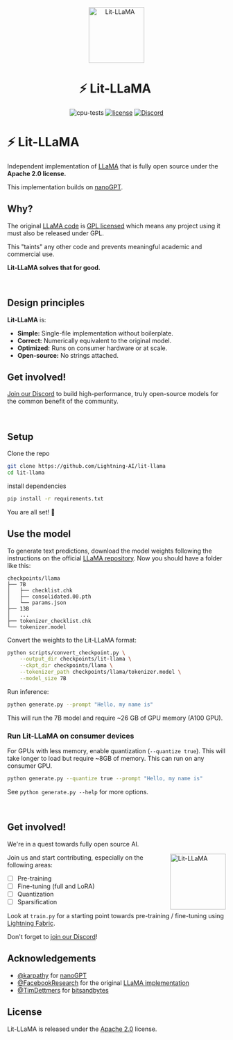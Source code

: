 <div align="center">
<img src="https://pl-public-data.s3.amazonaws.com/assets_lightning/Lit_LLaMA_Badge3x.png" alt="Lit-LLaMA" width="128"/>

# ⚡ Lit-LLaMA ️

<!--
<p align="center">
  <a href="https://www.lightning.ai/">Lightning.ai</a> •
  <a href="https://lightning.ai/docs/pytorch/stable/">PyTorch Lightning</a> •
  <a href="https://lightning.ai/docs/fabric/stable/">Fabric</a>
</p>
-->

![cpu-tests](https://github.com/lightning-AI/lit-llama/actions/workflows/cpu-tests.yml/badge.svg) [![license](https://img.shields.io/badge/License-Apache%202.0-blue.svg)](https://github.com/Lightning-AI/lit-llama/blob/master/LICENSE) [![Discord](https://img.shields.io/discord/1077906959069626439?style=plastic)](https://discord.gg/VptPCZkGNa)

</div>

# ⚡ Lit-LLaMA ️
Independent implementation of [LLaMA](<https://github.com/facebookresearch/llama>) that is fully open source under the **Apache 2.0 license.**

This implementation builds on [nanoGPT](<https://github.com/karpathy/nanoGPT>).

## Why?
The original [LLaMA code](https://github.com/facebookresearch/llama) is [GPL licensed](https://github.com/facebookresearch/llama/blob/main/LICENSE) which means any project using it must also be released under GPL.

This "taints" any other code and prevents meaningful academic and commercial use.

**Lit-LLaMA solves that for good.**

&nbsp;

## Design principles
**Lit-LLaMA** is:

- **Simple:** Single-file implementation without boilerplate.
- **Correct:** Numerically equivalent to the original model.
- **Optimized:** Runs on consumer hardware or at scale.
- **Open-source:** No strings attached.

## Get involved!
[Join our Discord](https://discord.gg/VptPCZkGNa) to build high-performance, truly open-source models for the common benefit of the community.

&nbsp;

## Setup

Clone the repo

```bash
git clone https://github.com/Lightning-AI/lit-llama
cd lit-llama
```

install dependencies

```bash
pip install -r requirements.txt
```

You are all set! 🎉

## Use the model

To generate text predictions, download the model weights following the instructions on the official [LLaMA repository](https://github.com/facebookresearch/llama). Now you should have a folder like this:

```text
checkpoints/llama
├── 7B
│   ├── checklist.chk
│   ├── consolidated.00.pth
│   └── params.json
├── 13B
│   ...
├── tokenizer_checklist.chk
└── tokenizer.model
```

Convert the weights to the Lit-LLaMA format:

```bash
python scripts/convert_checkpoint.py \
    --output_dir checkpoints/lit-llama \
    --ckpt_dir checkpoints/llama \
    --tokenizer_path checkpoints/llama/tokenizer.model \
    --model_size 7B
```

Run inference:

```bash
python generate.py --prompt "Hello, my name is"
```

This will run the 7B model and require ~26 GB of GPU memory (A100 GPU).

### Run Lit-LLaMA on consumer devices

For GPUs with less memory, enable quantization (`--quantize true`). This will take longer to load but require ~8GB of memory.
This can run on any consumer GPU.

```bash
python generate.py --quantize true --prompt "Hello, my name is"
```

See `python generate.py --help` for more options.

&nbsp;

## Get involved!

We're in a quest towards fully open source AI.

<img align="right" src="https://pl-public-data.s3.amazonaws.com/assets_lightning/Lit_LLaMA_Illustration3x.png" alt="Lit-LLaMA" width="128"/>

Join us and start contributing, especially on the following areas:

- [ ] Pre-training
- [ ] Fine-tuning (full and LoRA)
- [ ] Quantization
- [ ] Sparsification

Look at `train.py` for a starting point towards pre-training / fine-tuning using [Lightning Fabric](https://lightning.ai/docs/fabric/stable/).

Don't forget to [join our Discord](https://discord.gg/VptPCZkGNa)!

## Acknowledgements

- [@karpathy](https://github.com/karpathy) for [nanoGPT](https://github.com/karpathy/nanoGPT)
- [@FacebookResearch](https://github.com/facebookresearch) for the original [LLaMA implementation](https://github.com/facebookresearch/llama)
- [@TimDettmers](https://github.com/TimDettmers) for [bitsandbytes](https://github.com/TimDettmers/bitsandbytes)

## License

Lit-LLaMA is released under the [Apache 2.0](https://github.com/Lightning-AI/lightning-llama/blob/main/LICENSE) license.
